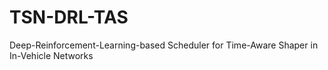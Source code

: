 # TSN-DRL-TAS
Deep-Reinforcement-Learning-based Scheduler for Time-Aware Shaper in In-Vehicle Networks
